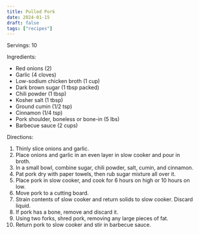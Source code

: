 ```yaml
---
title: Pulled Pork
date: 2024-01-15
draft: false
tags: ["recipes"]
---
```


Servings: 10

Ingredients:
- Red onions (2)
- Garlic (4 cloves)
- Low-sodium chicken broth (1 cup)
- Dark brown sugar (1 tbsp packed)
- Chili powder (1 tbsp)
- Kosher salt (1 tbsp)
- Ground cumin (1/2 tsp)
- Cinnamon (1/4 tsp)
- Pork shoulder, boneless or bone-in (5 lbs)
- Barbecue sauce (2 cups)

Directions:
1) Thinly slice onions and garlic.
2) Place onions and garlic in an even layer in slow cooker and pour in broth.
3) In a small bowl, combine sugar, chili powder, salt, cumin, and cinnamon.
4) Pat pork dry with paper towels, then rub sugar mixture all over it.
5) Place pork in slow cooker, and cook for 6 hours on high or 10 hours on low.
6) Move pork to a cutting board.
7) Strain contents of slow cooker and return solids to slow cooker. Discard liquid.
8) If pork has a bone, remove and discard it.
9) Using two forks, shred pork, removing any large pieces of fat.
10) Return pork to slow cooker and stir in barbecue sauce.
